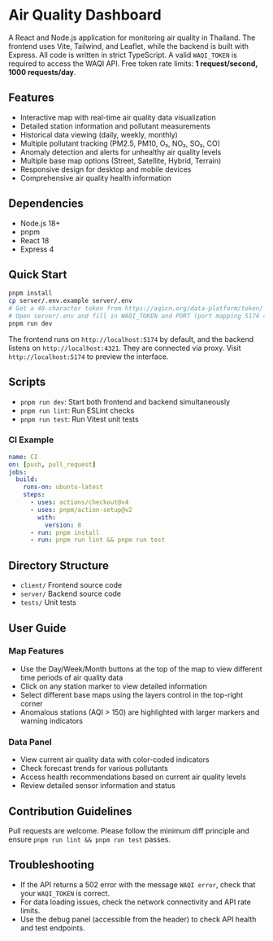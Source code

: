 # Air Quality Dashboard

A React and Node.js application for monitoring air quality in Thailand. The frontend uses Vite, Tailwind, and Leaflet, while the backend is built with Express. All code is written in strict TypeScript. A valid `WAQI_TOKEN` is required to access the WAQI API. Free token rate limits: **1 request/second, 1000 requests/day**.

## Features

- Interactive map with real-time air quality data visualization
- Detailed station information and pollutant measurements
- Historical data viewing (daily, weekly, monthly)
- Multiple pollutant tracking (PM2.5, PM10, O₃, NO₂, SO₂, CO)
- Anomaly detection and alerts for unhealthy air quality levels
- Multiple base map options (Street, Satellite, Hybrid, Terrain)
- Responsive design for desktop and mobile devices
- Comprehensive air quality health information

## Dependencies

- Node.js 18+
- pnpm
- React 18
- Express 4

## Quick Start

```bash
pnpm install
cp server/.env.example server/.env
# Get a 48-character token from https://aqicn.org/data-platform/token/
# Open server/.env and fill in WAQI_TOKEN and PORT (port mapping 5174 ↔ 4321)
pnpm run dev
```
The frontend runs on `http://localhost:5174` by default, and the backend listens on `http://localhost:4321`. They are connected via proxy. Visit `http://localhost:5174` to preview the interface.

## Scripts

- `pnpm run dev`: Start both frontend and backend simultaneously
- `pnpm run lint`: Run ESLint checks
- `pnpm run test`: Run Vitest unit tests

### CI Example

```yaml
name: CI
on: [push, pull_request]
jobs:
  build:
    runs-on: ubuntu-latest
    steps:
      - uses: actions/checkout@v4
      - uses: pnpm/action-setup@v2
        with:
          version: 8
      - run: pnpm install
      - run: pnpm run lint && pnpm run test
```

## Directory Structure

- `client/` Frontend source code
- `server/` Backend source code
- `tests/`  Unit tests

## User Guide

### Map Features
- Use the Day/Week/Month buttons at the top of the map to view different time periods of air quality data
- Click on any station marker to view detailed information
- Select different base maps using the layers control in the top-right corner
- Anomalous stations (AQI > 150) are highlighted with larger markers and warning indicators

### Data Panel
- View current air quality data with color-coded indicators
- Check forecast trends for various pollutants
- Access health recommendations based on current air quality levels
- Review detailed sensor information and status

## Contribution Guidelines

Pull requests are welcome. Please follow the minimum diff principle and ensure `pnpm run lint && pnpm run test` passes.

## Troubleshooting

- If the API returns a 502 error with the message `WAQI error`, check that your `WAQI_TOKEN` is correct.
- For data loading issues, check the network connectivity and API rate limits.
- Use the debug panel (accessible from the header) to check API health and test endpoints.

